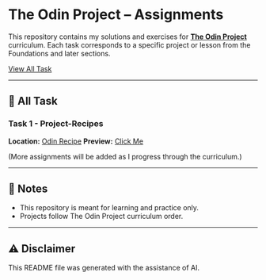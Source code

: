 # The Odin Project – Assignments

This repository contains my solutions and exercises for **[The Odin Project](https://www.theodinproject.com/)** curriculum.
Each task corresponds to a specific project or lesson from the Foundations and later sections.

[View All Task](https://lazyoflife.github.io/The-Odin-Project-Assigments/)

---

## 📂 All Task
### Task 1 - Project-Recipes

**Location:** [Odin Recipe](https://github.com/LazyofLife/The-Odin-Project-Assigments/tree/main/Foundation/Task-1-Odin-Recipes)
**Preview:** [Click Me](https://lazyoflife.github.io/The-Odin-Project-Assigments/Foundation/Task-1-Odin-Recipes/index.html)

(More assignments will be added as I progress through the curriculum.)

---

## 📌 Notes

* This repository is meant for learning and practice only.
* Projects follow The Odin Project curriculum order.

---

## ⚠️ Disclaimer

This README file was generated with the assistance of AI.